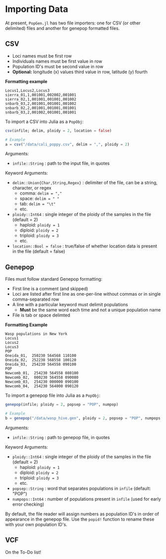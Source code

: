 # Importing Data

At present, `PopGen.jl` has two file importers: one for CSV (or other delimited) files and another for genepop formatted files. 



## CSV

- Loci names must be first row
- Individuals names must be first value in row
- Population ID's must be second value in row
- **Optional:** longitude (x) values third value in row, latitude (y) fourth

**Formatting example**

```
Locus1,Locus2,Locus3
sierra_01,1,001001,002002,001001
sierra_02,1,001001,001001,001002
snbarb_03,2,001001,001001,001002
snbarb_02,2,001001,001001,001001
snbarb_03,2,001002,001001,001001
```

To import a CSV into Julia as a `PopObj`:

```julia
csv(infile; delim, ploidy = 2, location = false)

# Example
a = csv("/data/cali_poppy.csv", delim = ",", ploidy = 2)
```

Arguments:

-  `infile::String` : path to the input file, in quotes

Keyword Arguments:

- `delim::Union{Char,String,Regex}` : delimiter of the file, can be a string, character, or regex
  - comma: `delim = ","`
  - space: `delim = " "`
  - tab: `delim = "\t"`
  - etc.
- `ploidy::Int64` : single integer of the ploidy of the samples in the file (default = 2)
  - haploid: `ploidy = 1`
  - diploid: `ploidy = 2`
  - triploid: `ploidy = 3`
  - etc.
- `location::Bool = false` : true/false of whether location data is present in the file (default = false)



## Genepop

Files must follow standard Genepop formatting:
- First line is a comment (and skipped)
- Loci are listed after first line as one-per-line without commas or in single comma-separated row
- A line with a particular keyword must delimit populations
  - **Must** be the same word each time and not a unique population name
- File is tab or space delimted

**Formatting Example**

```
Wasp populations in New York
Locus1
Locus2
Locus3
POP
Oneida_01,  250230 564568 110100
Oneida_02,  252238 568558 100120
Oneida_03,  254230 564558 090100
POP
Newcomb_01,  254230 564558 080100
Newcomb_02,  000230 564558 090080
Newcomb_03,  254230 000000 090100
Newcomb_04,  254230 564000 090120
```

To import a genepop file into Julia as a `PopObj`:

```julia
genepop(infile; ploidy = 2, popsep = "POP", numpop)

# Example
b = genepop("/data/wasp_hive.gen", ploidy = 2, popsep = "POP", numpops = 2)
```

Arguments:
- `infile::String` : path to genepop file, in quotes

Keyword Arguments:

- `ploidy::Int64` : single integer of the ploidy of the samples in the file (default = 2)
  - haploid: `ploidy = 1`
  - diploid: `ploidy = 2`
  - triploid: `ploidy = 3`
  - etc.
- `popsep::String` : word that separates populations in `infile` (default: "POP")
- `numpops::Int64` : number of populations present in `infile` (used for early error checking)

By default, the file reader will assign numbers as population ID's in order of appearance in the genepop file. Use the `popid!` function to rename these with your own population ID's.

VCF
---------------------

On the To-Do list!